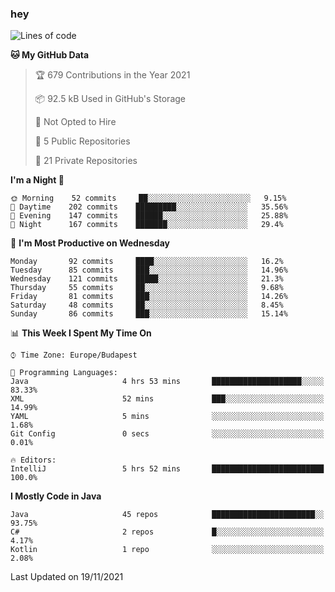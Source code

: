 ### hey

<!--START_SECTION:waka-->
![Lines of code](https://img.shields.io/badge/From%20Hello%20World%20I%27ve%20Written-467576%20lines%20of%20code-blue)

**🐱 My GitHub Data** 

> 🏆 679 Contributions in the Year 2021
 > 
> 📦 92.5 kB Used in GitHub's Storage 
 > 
> 🚫 Not Opted to Hire
 > 
> 📜 5 Public Repositories 
 > 
> 🔑 21 Private Repositories  
 > 
**I'm a Night 🦉** 

```text
🌞 Morning    52 commits     ██░░░░░░░░░░░░░░░░░░░░░░░   9.15% 
🌆 Daytime    202 commits    █████████░░░░░░░░░░░░░░░░   35.56% 
🌃 Evening    147 commits    ██████░░░░░░░░░░░░░░░░░░░   25.88% 
🌙 Night      167 commits    ███████░░░░░░░░░░░░░░░░░░   29.4%

```
📅 **I'm Most Productive on Wednesday** 

```text
Monday       92 commits     ████░░░░░░░░░░░░░░░░░░░░░   16.2% 
Tuesday      85 commits     ███░░░░░░░░░░░░░░░░░░░░░░   14.96% 
Wednesday    121 commits    █████░░░░░░░░░░░░░░░░░░░░   21.3% 
Thursday     55 commits     ██░░░░░░░░░░░░░░░░░░░░░░░   9.68% 
Friday       81 commits     ███░░░░░░░░░░░░░░░░░░░░░░   14.26% 
Saturday     48 commits     ██░░░░░░░░░░░░░░░░░░░░░░░   8.45% 
Sunday       86 commits     ███░░░░░░░░░░░░░░░░░░░░░░   15.14%

```


📊 **This Week I Spent My Time On** 

```text
⌚︎ Time Zone: Europe/Budapest

💬 Programming Languages: 
Java                     4 hrs 53 mins       ████████████████████░░░░░   83.33% 
XML                      52 mins             ███░░░░░░░░░░░░░░░░░░░░░░   14.99% 
YAML                     5 mins              ░░░░░░░░░░░░░░░░░░░░░░░░░   1.68% 
Git Config               0 secs              ░░░░░░░░░░░░░░░░░░░░░░░░░   0.01%

🔥 Editors: 
IntelliJ                 5 hrs 52 mins       █████████████████████████   100.0%

```

**I Mostly Code in Java** 

```text
Java                     45 repos            ███████████████████████░░   93.75% 
C#                       2 repos             █░░░░░░░░░░░░░░░░░░░░░░░░   4.17% 
Kotlin                   1 repo              ░░░░░░░░░░░░░░░░░░░░░░░░░   2.08%

```



 Last Updated on 19/11/2021
<!--END_SECTION:waka-->
